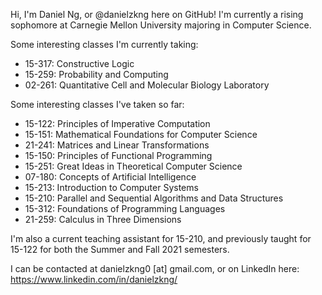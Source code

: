 Hi, I'm Daniel Ng, or @danielzkng here on GitHub! I'm currently a rising sophomore at Carnegie Mellon University majoring in Computer Science.

Some interesting classes I'm currently taking:

* 15-317: Constructive Logic
* 15-259: Probability and Computing
* 02-261: Quantitative Cell and Molecular Biology Laboratory

Some interesting classes I've taken so far:

* 15-122: Principles of Imperative Computation
* 15-151: Mathematical Foundations for Computer Science
* 21-241: Matrices and Linear Transformations
* 15-150: Principles of Functional Programming
* 15-251: Great Ideas in Theoretical Computer Science
* 07-180: Concepts of Artificial Intelligence
* 15-213: Introduction to Computer Systems
* 15-210: Parallel and Sequential Algorithms and Data Structures
* 15-312: Foundations of Programming Languages
* 21-259: Calculus in Three Dimensions

I'm also a current teaching assistant for 15-210, and previously taught for 15-122 for both the Summer and Fall 2021 semesters.

I can be contacted at danielzkng0 [at] gmail.com, or on LinkedIn here: https://www.linkedin.com/in/danielzkng/

<!---
danielzkng/danielzkng is a ✨ special ✨ repository because its `README.md` (this file) appears on your GitHub profile.
You can click the Preview link to take a look at your changes.
--->
